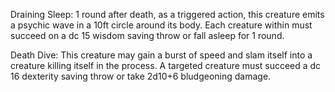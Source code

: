
Draining Sleep: 1 round after death, as a triggered action, this creature emits a psychic wave in a 10ft circle around its body. Each creature within must succeed on a dc 15 wisdom saving throw or fall asleep for 1 round.

Death Dive: This creature may gain a burst of speed and slam itself into a creature killing itself in the process. A targeted creature must succeed a dc 16 dexterity saving throw or take 2d10+6 bludgeoning damage. 